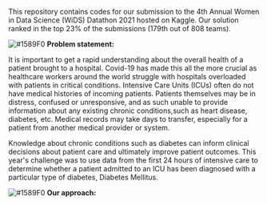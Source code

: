 This repository contains codes for our submission to the 4th Annual Women in Data Science (WiDS) Datathon 2021 hosted on Kaggle. Our solution ranked in the top 23% of the submissions (179th out of 808 teams).

![#1589F0](https://placehold.it/15/1589F0/000000?text=+) **Problem statement:**

It is important to get a rapid understanding about the overall health of a patient brought to a hospital. Covid-19 has made this all the more crucial as healthcare workers around the world struggle with hospitals overloaded with patients in critical conditions. Intensive Care Units (ICUs) often do not have medical histories of incoming patients. Patients themselves may be in distress, confused or unresponsive, and as such unable to provide information about any existing chronic conditions,such as heart disease, diabetes, etc. Medical records may take days to transfer, especially for a patient from another medical provider or system.

Knowledge about chronic conditions such as diabetes can inform clinical decisions about patient care and ultimately improve patient outcomes. This year's challenge was to use data from the first 24 hours of intensive care to determine whether a patient admitted to an ICU has been diagnosed with a particular type of diabetes, Diabetes Mellitus. 

![#1589F0](https://placehold.it/15/1589F0/000000?text=+) **Our approach:**
